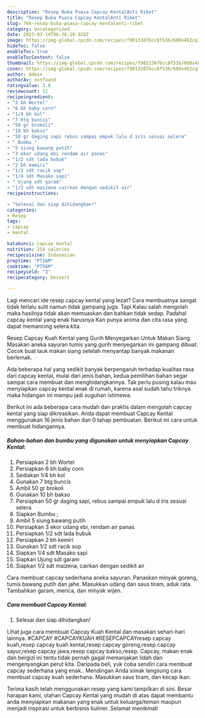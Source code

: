 ```yaml
---
description: "Resep Buka Puasa Capcay KentalAnti Ribet"
title: "Resep Buka Puasa Capcay KentalAnti Ribet"
slug: 766-resep-buka-puasa-capcay-kentalanti-ribet
category: Uncategorized
date: 2023-03-14T06:38:10.928Z
image: https://img-global.cpcdn.com/recipes/f9013307bcc8f536/680x482cq70/capcay-kental-foto-resep-utama.jpg
hideToc: false
enableToc: true
enableTocContent: false
thumbnail: https://img-global.cpcdn.com/recipes/f9013307bcc8f536/680x482cq70/capcay-kental-foto-resep-utama.jpg
cover: https://img-global.cpcdn.com/recipes/f9013307bcc8f536/680x482cq70/capcay-kental-foto-resep-utama.jpg
author: Admin
authorAv: notfound
ratingvalue: 3.8
reviewcount: 12
recipeingredient:
- "2 bh Wortel"
- "6 bh baby corn"
- "1/4 bh kol"
- "7 btg buncis"
- "50 gr brokoli"
- "10 bh bakso"
- "50 gr daging sapi rebus sampai empuk lalu d iris sesuai selera"
- " Bumbu "
- "5 siung bawang putih"
- "3 ekor udang ebi rendam air panas"
- "1/2 sdt lada bubuk"
- "2 bh kemiri"
- "1/2 sdt racik sop"
- "1/4 sdt Masako sapi"
- " Ujung sdt garam"
- "1/2 sdt maizena cairkan dengan sedikit air"
recipeinstructions:

- "Selesai dan siap dihidangkan!"
categories:
- Resep
tags:
- capcay
- kental

katakunci: capcay kental 
nutrition: 254 calories
recipecuisine: Indonesian
preptime: "PT16M"
cooktime: "PT56M"
recipeyield: "3"
recipecategory: Dessert

---
```



Lagi mencari ide resep capcay kental yang lezat? Cara membuatnya sangat tidak terlalu sulit namun tidak gampang juga. Tapi Kalau salah mengolah maka hasilnya tidak akan memuaskan dan bahkan tidak sedap. Padahal capcay kental yang enak harusnya Kan punya aroma dan cita rasa yang dapat memancing selera kita.


Resep Capcay Kuah Kental yang Gurih Menyegarkan Untuk Makan Siang. Masakan aneka sayuran tumis yang gurih menyegarkan ini gampang dibuat. Cocok buat lauk makan siang setelah menyantap banyak makanan berlemak.

Ada beberapa hal yang sedikit banyak berpengaruh terhadap kualitas rasa dari capcay kental, mulai dari jenis bahan, kedua pemilihan bahan segar sampai cara membuat dan menghidangkannya. Tak perlu pusing kalau mau menyiapkan capcay kental enak di rumah, karena asal sudah tahu triknya maka hidangan ini mampu jadi suguhan istimewa.


Berikut ini ada beberapa cara mudah dan praktis dalam mengolah capcay kental yang siap dikreasikan. Anda dapat membuat Capcay Kental menggunakan 16 jenis bahan dan 0 tahap pembuatan. Berikut ini cara untuk membuat hidangannya.

<!--inarticleads1-->

##### Bahan-bahan dan bumbu yang digunakan untuk menyiapkan Capcay Kental:

1. Persiapkan 2 bh Wortel
1. Persiapkan 6 bh baby corn
1. Sediakan 1/4 bh kol
1. Gunakan 7 btg buncis
1. Ambil 50 gr brokoli
1. Gunakan 10 bh bakso
1. Persiapkan 50 gr daging sapi, rebus sampai empuk lalu d iris sesuai selera
1. Siapkan  Bumbu ;
1. Ambil 5 siung bawang putih
1. Persiapkan 3 ekor udang ebi, rendam air panas
1. Persiapkan 1/2 sdt lada bubuk
1. Persiapkan 2 bh kemiri
1. Gunakan 1/2 sdt racik sop
1. Siapkan 1/4 sdt Masako sapi
1. Siapkan  Ujung sdt garam
1. Siapkan 1/2 sdt maizena, cairkan dengan sedikit air


Cara membuat capcay sederhana aneka sayuran. Panaskan minyak goreng, tumis bawang putih dan jahe. Masukkan udang dan saus tiram, aduk rata. Tambahkan garam, merica, dan minyak wijen. 

<!--inarticleads2-->

##### Cara membuat Capcay Kental:


1. Selesai dan siap dihidangkan!

Lihat juga cara membuat Capcay Kuah Kental dan masakan sehari-hari lainnya. #CAPCAY #CAPCAYKUAH #RESEPCAPCAYresep capcay kuah,resep capcay kuah kental,resep capcay goreng,resep capcay sayur,resep capcay jawa,resep capcay bakso,resep. Capcay, makan enak dan bergizi ini tentu tidak pernah gagal memanjakan lidah dan mengenyangkan perut kita. Daripada beli, yuk coba sendiri cara membuat capcay sederhana yang enak.. Mendingan Anda simak langsung cara membuat capcay kuah sederhana. Masukkan saus tiram, dan kecap ikan. 

Terima kasih telah menggunakan resep yang kami tampilkan di sini. Besar harapan kami, olahan Capcay Kental yang mudah di atas dapat membantu anda menyiapkan makanan yang enak untuk keluarga/teman maupun menjadi inspirasi untuk berbisnis kuliner. Selamat menikmati
